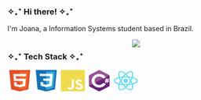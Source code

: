 ### ✧₊⁺ Hi there! ✧₊⁺
I'm Joana, a Information Systems student based in Brazil.

<img align="right" width="250" src="https://i.pinimg.com/originals/b6/2b/d6/b62bd653a5ea86726d1b28b9cfc9916d.gif"/>

#

<div>
<h3>✧₊⁺ Tech Stack ✧₊⁺</h3>
  <img align="center" alt="HTML5" height="45" width="50" src="https://raw.githubusercontent.com/devicons/devicon/master/icons/html5/html5-original.svg">
  <img align="center" alt="CSS3" height="45" width="50" src="https://raw.githubusercontent.com/devicons/devicon/master/icons/css3/css3-original.svg">
  <img align="center" alt="Js" height="45" width="50" src="https://raw.githubusercontent.com/devicons/devicon/master/icons/javascript/javascript-plain.svg">
  <img align="center" alt="Csharp" height="45" width="50" src="https://raw.githubusercontent.com/devicons/devicon/master/icons/csharp/csharp-original.svg">
  <img align="center" alt="React" height="45" width="50" src="https://raw.githubusercontent.com/devicons/devicon/master/icons/react/react-original.svg">
</div>
